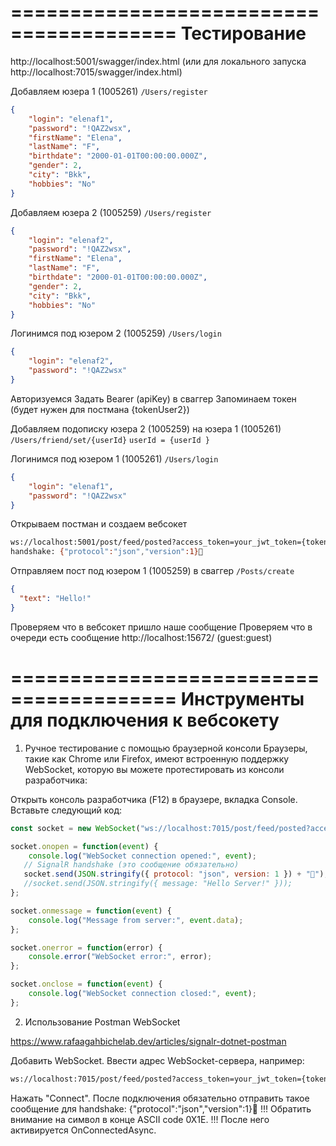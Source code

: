 ========================================
Тестирование
========================================

http://localhost:5001/swagger/index.html (или для локального запуска http://localhost:7015/swagger/index.html)

Добавляем юзера 1 (1005261) ```/Users/register```
```json
{
    "login": "elenaf1",
    "password": "!QAZ2wsx",
    "firstName": "Elena",
    "lastName": "F",
    "birthdate": "2000-01-01T00:00:00.000Z",
    "gender": 2,
    "city": "Bkk",
    "hobbies": "No"
}
```
Добавляем юзера 2 (1005259) ```/Users/register```
```json
{
    "login": "elenaf2",
    "password": "!QAZ2wsx",
    "firstName": "Elena",
    "lastName": "F",
    "birthdate": "2000-01-01T00:00:00.000Z",
    "gender": 2,
    "city": "Bkk",
    "hobbies": "No"
}
```
Логинимся под юзером 2 (1005259) ```/Users/login```  
```json
{
    "login": "elenaf2",
    "password": "!QAZ2wsx"
}
```
Авторизуемся 
Задать Bearer (apiKey) в сваггер
Запоминаем токен (будет нужен для постмана {tokenUser2})

Добавляем подописку юзера 2 (1005259) на юзера 1 (1005261) ```/Users/friend/set/{userId}```
```userId = {userId }```

Логинимся под юзером 1 (1005261) ```/Users/login```
```json
{
    "login": "elenaf1",
    "password": "!QAZ2wsx"
}
```

Открываем постман и создаем вебсокет 
```bash
ws://localhost:5001/post/feed/posted?access_token=your_jwt_token={tokenUser2} (или с портом 7015 если запуск в отладке)
handshake: {"protocol":"json","version":1}
```

Отправляем пост под юзером 1 (1005259) в сваггер ```/Posts/create```
```json
{
  "text": "Hello!"
}
```

Проверяем что в вебсокет пришло наше сообщение
Проверяем что в очереди есть сообщение http://localhost:15672/ (guest:guest)

========================================
Инструменты для подключения к вебсокету
========================================

1. Ручное тестирование с помощью браузерной консоли
Браузеры, такие как Chrome или Firefox, имеют встроенную поддержку WebSocket, которую вы можете протестировать из консоли разработчика:

Открыть консоль разработчика (F12) в браузере, вкладка Console.
Вставьте следующий код:

```javascript
const socket = new WebSocket("ws://localhost:7015/post/feed/posted?access_token=eyJhbGciOiJIUzI1NiIsInR5cCI6IkpXVCJ9.eyJ1c2VySWQiOiIxMDA1MjU3IiwiZ2l2ZW5fbmFtZSI6IkVsZW5hIiwiZmFtaWx5X25hbWUiOiJGIiwiYmlydGhkYXRlIjoiMTk5MC0xMi0wOCIsImNpdHkiOiJCa2siLCJob2JiaWVzIjoibm8iLCJleHAiOjE3MzQwMDcwMTUsImlzcyI6InNvY2lhbG5ldHdvcmsuY29tIiwiYXVkIjoic29jaWFsbmV0d29yay5jb20ifQ.vVEJ2tcECCgXpVKJuehHF1OQYc7QdfBi3rD0tbOVp4k");

socket.onopen = function(event) {
    console.log("WebSocket connection opened:", event);
   // SignalR handshake (это сообщение обязательно)
   socket.send(JSON.stringify({ protocol: "json", version: 1 }) + ""); // Символ  обязателен для завершения сообщения
   //socket.send(JSON.stringify({ message: "Hello Server!" }));
};

socket.onmessage = function(event) {
    console.log("Message from server:", event.data);
};

socket.onerror = function(error) {
    console.error("WebSocket error:", error);
};

socket.onclose = function(event) {
    console.log("WebSocket connection closed:", event);
};
```


2. Использование Postman WebSocket

https://www.rafaagahbichelab.dev/articles/signalr-dotnet-postman

Добавить WebSocket. Ввести адрес WebSocket-сервера, например:

```bash
ws://localhost:7015/post/feed/posted?access_token=your_jwt_token={token}
```

Нажать "Connect".
После подключения обязательно отправить такое сообщение для handshake:
{"protocol":"json","version":1}
!!! Обратить внимание на символ в конце ASCII code 0X1E. !!! 
После него активируется OnConnectedAsync.


